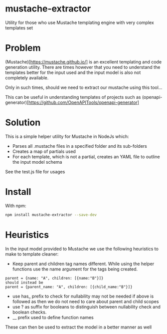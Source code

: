 # mustache-extractor
Utility for those who use Mustache templating engine with very complex templates set

# Problem

(Mustache)[https://mustache.github.io/] is an excellent templating and code generation utility.
There are times however that you need to understand the templates better for the input used and the input model is also not completely available.

Only in such times, should we need to extract our mustache using this tool...

This can be useful in understanding templates of projects such as (openapi-generator)[https://github.com/OpenAPITools/openapi-generator]

# Solution
This is a simple helper utility for Mustache in NodeJs which:
- Parses all .mustache files in a specified folder and its sub-folders
- Creates a map of partials used
- For each template, which is not a partial, creates an YAML file to outline the input model schema


See the test.js file for usages

# Install

With npm:
```sh
npm install mustache-extractor --save-dev
```

# Heuristics
In the input model provided to Mustache we use the following heuristics to make to template cleaner:
- Keep parent and children tag names different. While using the helper functions use the name argument for the tags being created.
```
parent = {name: "A", children: [{name:"B"}]}
should instead be
parent = {parent_name: "A", children: [{child_name:"B"}]}
```
- use has_ prefix to check for nullability may not be needed if above is followed as then we do not need to care about parent and child scopes
- use ? as suffix for booleans to distinguish between nullability check and boolean checks.
- __ prefix used to define function names

These can then be used to extract the model in a better manner as well
